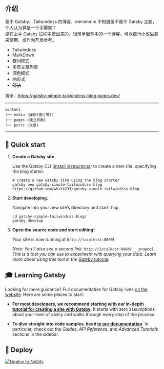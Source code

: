 ## 介绍
基于 Gatsby、Tailwindcss 的博客，emmmmm 不知道属不属于 Gatsby 主题，个人认为算是一个手脚架？  
是在上手 Gatsby 过程中摸出来的，很简单很基本的一个博客，可以自行小改后拿来使用，或作为开发参考。

* Tailwindcss
* MarkDown
* 夜间模式
* 多页文章列表
* 深色模式
* 响应式
* ~~简洁~~

演示：https://gatsby-simple-tailwindcss-blog.pages.dev/

---
    content
    ├── media (媒体(图片等))
    ├── pages (独立页面)
    └── posts (文章)
---

## 🚀 Quick start

1.  **Create a Gatsby site.**

    Use the Gatsby CLI ([install instructions](https://www.gatsbyjs.com/docs/tutorial/part-0/#gatsby-cli)) to create a new site, specifying the blog starter.

    ```shell
    # create a new Gatsby site using the blog starter
    gatsby new gatsby-simple-tailwindcss-blog https://github.com/whatk233/gatsby-simple-tailwindcss-blog
    ```

1.  **Start developing.**

    Navigate into your new site’s directory and start it up.

    ```shell
    cd gatsby-simple-tailwindcss-blog/
    gatsby develop
    ```

1.  **Open the source code and start editing!**

    Your site is now running at `http://localhost:8000`!

    _Note: You'll also see a second link: _`http://localhost:8000/___graphql`_. This is a tool you can use to experiment with querying your data. Learn more about using this tool in the [Gatsby tutorial](https://www.gatsbyjs.com/tutorial/part-five/#introducing-graphiql)._


## 🎓 Learning Gatsby

Looking for more guidance? Full documentation for Gatsby lives [on the website](https://www.gatsbyjs.com/). Here are some places to start:

- **For most developers, we recommend starting with our [in-depth tutorial for creating a site with Gatsby](https://www.gatsbyjs.com/tutorial/).** It starts with zero assumptions about your level of ability and walks through every step of the process.

- **To dive straight into code samples, head [to our documentation](https://www.gatsbyjs.com/docs/).** In particular, check out the _Guides_, _API Reference_, and _Advanced Tutorials_ sections in the sidebar.

## 💫 Deploy
[![Deploy to Netlify](https://www.netlify.com/img/deploy/button.svg)](https://app.netlify.com/start/deploy?repository=https://github.com/whatk233/gatsby-simple-tailwindcss-blog)